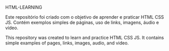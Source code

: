 HTML-LEARNING

Este repositório foi criado com o objetivo de aprender e praticar HTML CSS JS.
Contém exemplos simples de páginas, uso de links, imagens, áudio e vídeo.

This repository was created to learn and practice HTML CSS JS.
It contains simple examples of pages, links, images, audio, and video.
